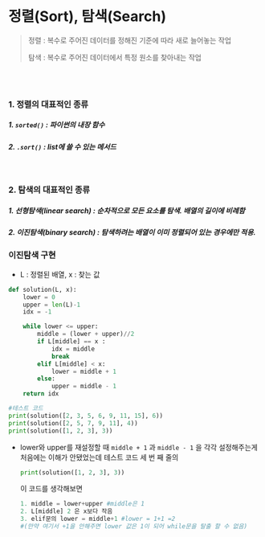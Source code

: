 # 정렬(Sort), 탐색(Search)

> 정렬 : 복수로 주어진 데이터를 정해진 기준에 따라 새로 늘어놓는 작업
>
> 탐색 : 복수로 주어진 데이터에서 특정 원소를 찾아내는 작업

<br/><br/>



### 1. 정렬의 대표적인 종류

##### 1. ```sorted()``` : 파이썬의 내장 함수

##### 2. ```.sort()``` : list에 쓸 수 있는 메서드

<br/>

### 2. 탐색의 대표적인 종류

##### 1. 선형탐색(linear search) :  순차적으로 모든 요소를 탐색. 배열의 길이에 비례함

##### 2. 이진탐색(binary search) : 탐색하려는 배열이 이미 정렬되어 있는 경우에만 적용.



### 이진탐색 구현

- L : 정렬된 배열,  x : 찾는 값

```python
def solution(L, x):
    lower = 0
    upper = len(L)-1
    idx = -1

    while lower <= upper: 
        middle = (lower + upper)//2
        if L[middle] == x :
            idx = middle
            break
        elif L[middle] < x: 
            lower = middle + 1
        else:
            upper = middle - 1
    return idx

#테스트 코드
print(solution([2, 3, 5, 6, 9, 11, 15], 6))
print(solution([2, 5, 7, 9, 11], 4))
print(solution([1, 2, 3], 3))
```

- lower와 upper를 재설정할 때 ```middle + 1``` 과 ```middle - 1``` 을 각각 설정해주는게 처음에는 이해가 안됐었는데 테스트 코드 세 번 째 줄의 

  ``` python
  print(solution([1, 2, 3], 3))
  ```

  이 코드를 생각해보면 

  ```python
  1. middle = lower+upper #middle은 1
  2. L[middle] 2 은 x보다 작음
  3. elif문의 lower = middle+1 #lower = 1+1 =2
  #(만약 여기서 +1을 안해주면 lower 값은 1이 되어 while문을 탈출 할 수 없음)
  ```

  


